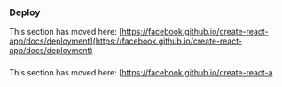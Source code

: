

### Deploy

This section has moved here: [https://facebook.github.io/create-react-app/docs/deployment](https://facebook.github.io/create-react-app/docs/deployment)

### 

This section has moved here: [https://facebook.github.io/create-react-a
